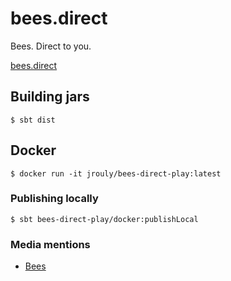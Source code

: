 # bees.direct

Bees. Direct to you.

[bees.direct](http://bees.direct)

## Building jars

    $ sbt dist

## Docker

    $ docker run -it jrouly/bees-direct-play:latest

### Publishing locally

    $ sbt bees-direct-play/docker:publishLocal

### Media mentions

* [Bees](https://i.imgur.com/SIKxCJ3.gif)

